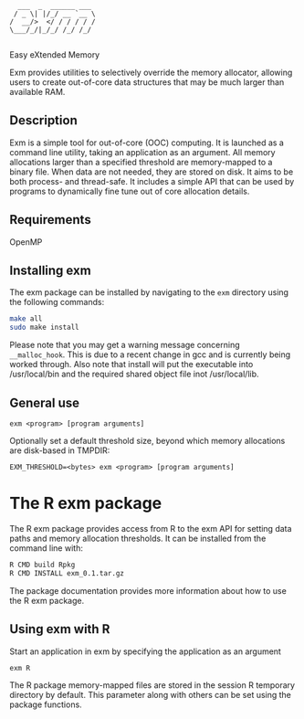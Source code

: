 ```
  ___  _  ______ ___ 
 / _ \| |/_/ __ `__ \
/  __/>  </ / / / / /
\___/_/|_/_/ /_/ /_/ 
                     
```

Easy eXtended Memory

Exm provides utilities to selectively override the memory allocator,
allowing users to create out-of-core data structures that may be much
larger than available RAM.

## Description

Exm is a simple tool for out-of-core (OOC) computing.  It is launched as a
command line utility, taking an application as an argument. All memory
allocations larger than a specified threshold are memory-mapped to a binary
file. When data are not needed, they are stored on disk. It aims to be both
process- and thread-safe. It includes a simple API that can be used by programs
to dynamically fine tune out of core allocation details.

## Requirements

OpenMP

## Installing exm

The exm package can be installed by navigating to the 
`exm` directory using the following commands:

```bash
make all
sudo make install
```

Please note that you may get a warning message concerning `__malloc_hook`.
This is due to a recent change in gcc and is currently being worked through.
Also note that install will put the executable into /usr/local/bin and the
required shared object file inot /usr/local/lib.

## General use

```
exm <program> [program arguments]
```
Optionally set a default threshold size, beyond which memory allocations
are disk-based in TMPDIR:
```
EXM_THRESHOLD=<bytes> exm <program> [program arguments]
```

# The R exm package

The R exm package provides access from R to the exm API for setting
data paths and memory allocation thresholds. It can be installed from
the command line with:

```bash
R CMD build Rpkg
R CMD INSTALL exm_0.1.tar.gz
```

The package documentation provides more information about how to use the 
R exm package.

## Using exm with R

Start an application in exm by specifying the application as an argument

```r
exm R
```

The R package memory-mapped files are stored in the session R temporary
directory by default. This parameter along with others can be set using the
package functions.
